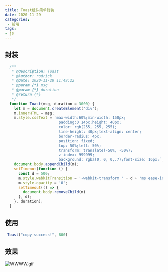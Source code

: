 ```yaml
---
title: Toast组件简单封装
date: 2020-11-29
categories:
 - 前端
tags:
- js
---
```



## 封装
```javascript
  /**
   * @description: Toast
   * @Author: rodrick
   * @Date: 2020-11-28 11:49:22
   * @param {*} msg
   * @param {*} duration
   * @return {*}
   */
  function Toast(msg, duration = 3000) {
    let m = document.createElement('div');
    m.innerHTML = msg;
    m.style.cssText = `max-width:60%;min-width: 150px;
                        padding:0 14px;height: 40px;
                        color: rgb(255, 255, 255);
                        line-height: 40px;text-align: center;
                        border-radius: 4px;
                        position: fixed;
                        top: 50%;left: 50%;
                        transform: translate(-50%, -50%);
                        z-index: 999999;
                        background: rgba(0, 0, 0,.7);font-size: 16px;`;
    document.body.appendChild(m);
    setTimeout(function () {
      const d = 500;
      m.style.webkitTransition = '-webkit-transform ' + d + 'ms ease-in, opacity ' + d + 'ms ease-in';
      m.style.opacity = '0';
      setTimeout(() => {
        document.body.removeChild(m)
      }, d);
    }, duration);
  }
```
## 使用
```javascript
 Toast("copy success!", 800)
```
## 效果
![WWWW.gif](https://cdn.nlark.com/yuque/0/2020/gif/2735301/1606536003594-43ca7f25-ac01-42cf-9e62-8dcadf464fde.gif#align=left&display=inline&height=263&margin=%5Bobject%20Object%5D&name=WWWW.gif&originHeight=355&originWidth=418&size=39178&status=done&style=none&width=310)

